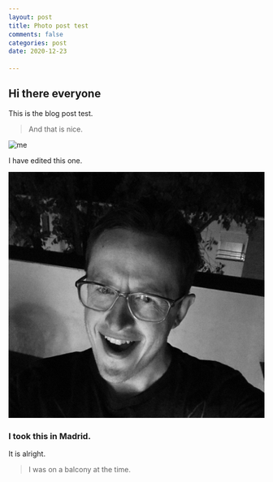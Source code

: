 ```yaml
---
layout: post
title: Photo post test
comments: false
categories: post
date: 2020-12-23

---
```

## Hi there everyone

This is the blog post test.

> And that is nice.

![me](https://ghcdn.rawgit.org/onlinejoshdean/onlinejoshdean.github.io/master/images/myface.png)

I have edited this one.

![A photo of me](/uploads/profile.jpeg "This is me")

### I took this in Madrid.

It is alright.

> I was on a balcony at the time.